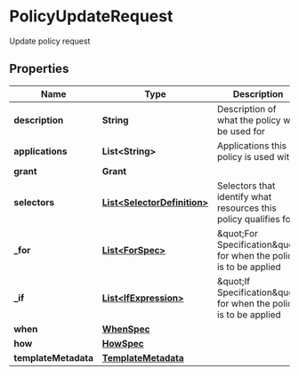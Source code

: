 

# PolicyUpdateRequest

Update policy request

## Properties

| Name | Type | Description | Notes |
|------------ | ------------- | ------------- | -------------|
|**description** | **String** | Description of what the policy will be used for |  [optional] |
|**applications** | **List&lt;String&gt;** | Applications this policy is used with |  [optional] |
|**grant** | **Grant** |  |  |
|**selectors** | [**List&lt;SelectorDefinition&gt;**](SelectorDefinition.md) | Selectors that identify what resources this policy qualifies for |  |
|**_for** | [**List&lt;ForSpec&gt;**](ForSpec.md) | \&quot;For Specification\&quot; for when the policy is to be applied |  [optional] |
|**_if** | [**List&lt;IfExpression&gt;**](IfExpression.md) | \&quot;If Specification\&quot; for when the policy is to be applied |  [optional] |
|**when** | [**WhenSpec**](WhenSpec.md) |  |  |
|**how** | [**HowSpec**](HowSpec.md) |  |  [optional] |
|**templateMetadata** | [**TemplateMetadata**](TemplateMetadata.md) |  |  [optional] |



